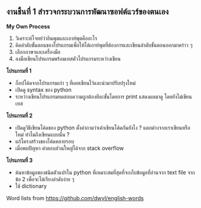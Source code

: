 ## งานชิ้นที่ 1 สำรวจกระบวนการพัฒนาซอฟต์แวร์ของตนเอง
**My Own Process**
1. วิเคราะห์โจทย์ว่าอินพุตและเอาท์พุตคืออะไร
2. คิดลำดับขั้นตอนของโปรแกรมเพื่อให้ได้เอาท์พุตที่ต้องการและเขียนลำดับขั้นตอนออกมาคร่าว ๆ
3. เลือกภาษาและเครื่องมือ 
4. ลงมือเขียนโปรแกรมพร้อมเทสตัวโปรแกรมระหว่างเขียน

**โปรแกรมที่ 1**
- ก็อปโค้ดจากโปรแกรมเก่า ๆ ที่เคยเขียนไว้และนำมาปรับปรุงใหม่
- เปิดดู syntax ของ python 
- ระหว่างเขียนโปรแกรมทดสอบความถูกต้องทีละขั้นโดยการ print แสดงผลมาดู โดยยังไม่เขียนเทส

**โปรแกรมที่ 2**
- เปิดดูวิธีเขียนโค้ดของ python
  ตั้งคำถามว่าเค้าเขียนโค้ดกันยังไง ? แตกต่างจากเราเขียนหรือใหม่ ทำไมถึงเขียนแบบนั้น ? 
- แก้โครงสร้างของโค้ดหลายรอบ 
- เมื่อพบปัญหา คำตอบส่วนใหญ่ได้จาก stack overflow

**โปรแกรมที่ 3**
- ค้นหาข้อมูลของชนิดตัวแปรใน python ที่เหมาะสมที่สุดที่จะเก็บข้อมูลที่อ่านจาก text file จากข้อ 2 เพื่อจะได้เรียงลำดับง่าย ๆ 
- ใช้ dictionary


Word lists from https://github.com/dwyl/english-words
